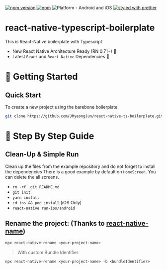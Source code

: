 [![npm version](https://img.shields.io/npm/v/react-native-ts-boilerplate.svg?style=for-the-badge)](https://www.npmjs.com/package/jmyeongjun/react-native-ts-boilerplate)
[![npm](https://img.shields.io/npm/dt/react-native-ts-boilerplate.svg?style=for-the-badge)](https://www.npmjs.com/package/jmyeongjun/react-native-ts-boilerplate)
![Platform - Android and iOS](https://img.shields.io/badge/platform-Android%20%7C%20iOS-blue.svg?style=for-the-badge)
[![styled with prettier](https://img.shields.io/badge/styled_with-prettier-ff69b4.svg?style=for-the-badge)](https://github.com/prettier/prettier)

# react-native-typescript-boilerplate
This is React-Native boilerplate with Typescript
- New React Native Architecture Ready (RN 0.71+) 🍻
- Latest `React` and `React Native` Dependencies 🌟

# 🚀 Getting Started

## Quick Start

To create a new project using the barebone boilerplate:

```sh
git clone https://github.com/JMyeongJun/react-native-ts-boilerplate.git <my-app-name>
```

# 🎯 Step By Step Guide

## Clean-Up & Simple Run

Clean up the files from the example repository and do not forget to install the dependencies
There is a good example by default on `HomeScreen`. You can delete the all screens.

- `rm -rf .git README.md`
- `git init`
- `yarn install`
- `cd ios && pod install` (iOS Only)
- `react-native run-ios/android`

## Rename the project: (Thanks to [react-native-name](https://github.com/junedomingo/react-native-rename))

```sh
npx react-native-rename <your-project-name>
```

> With custom Bundle Identifier

```sj
npx react-native-rename <your-project-name> -b <bundleIdentifier>
```
